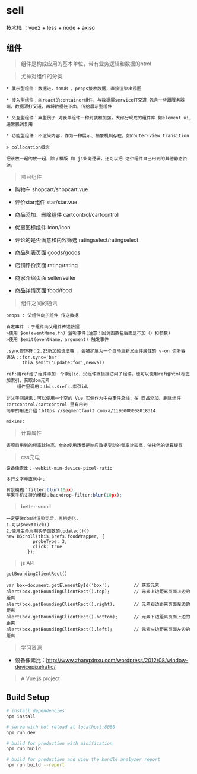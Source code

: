 
# sell

技术栈 ：vue2 + less + node + axiso 

## 组件 ##

> 组件是构成应用的基本单位，带有业务逻辑和数据的html

>尤神对组件的分类
```
* 展示型组件：数据进，dom出 ，props接收数据，直接渲染出视图

* 接入型组件：向react的container组件，与数据层service打交道,包含一些跟服务器端，数据源打交道，再将数据往下出，传给展示型组件

* 交互型组件：典型例子 对表单组件一种封装和加强，大部分现成的组件库 如element ui, 通常强调复用

* 功能型组件：不渲染内容，作为一种展示、抽象机制存在，如router-view transition

> collocation概念

把该放一起的放一起，除了模版 和 js业务逻辑，还可以把 这个组件自己用到的其他静态资源，
```
> 项目组件
+ 购物车  shopcart/shopcart.vue
 
+ 评价star组件 star/star.vue
 
+ 商品添加、删除组件 cartcontrol/cartcontrol
 
+ 优惠图标组件 icon/icon
 
+ 评论的是否满意和内容筛选  ratingselect/ratingselect
 
+ 商品列表页面 goods/goods
 
+ 店铺评价页面 rating/rating
 
+ 商家介绍页面 seller/seller
 
+ 商品详情页面 food/food
 
> 组件之间的通讯
```
props : 父组件向子组件 传送数据

自定事件 ：子组件向父组件传递数据  
>使用 $on(eventName,fn) 监听事件(注意：回调函数名后面是不加（）和参数) 
>使用 $emit(eventName，argument) 触发事件 

.sync修饰符：2.23新加的语法糖 ，会被扩展为一个自动更新父组件属性的 v-on 侦听器
语法：:for.sync='bar'
      thia.$emit('update:for',newval)
    
ref:用ref给子组件添加一个索引id，父组件直接接访问子组件，也可以使用ref给html标签加索引，获取dom元素
    组件里调用：this.$refs.索引id，

非父子间通讯：可以使用一个空的 Vue 实例作为中央事件总线，在 商品添加、删除组件 cartcontrol/cartcontrol 里有用到
简单的用法介绍：https://segmentfault.com/a/1190000008018314 

mixins:
```
>计算属性
```
该项目用到的频率比较高，他的使用场景是响应数据变动的频率比较高，依托他的计算缓存

```
>css充电
```javascript
设备像素比：-webkit-min-device-pixel-ratio

多行文字垂直居中：

背景模糊：filter:blur(10px)
苹果手机支持的模糊：backdrop-filter:blur(10px);

```
>better-scroll
```
一定要做dom树渲染完后，再初始化，
1.可以$nextTick()
2.使用生命周期钩子函数的updated(){}
new BScroll(this.$refs.foodWrapper, {
          probeType: 3,
          click: true  
        });

```
> js API
```
getBoundingClientRect()

var box=document.getElementById('box');         // 获取元素
alert(box.getBoundingClientRect().top);         // 元素上边距离页面上边的距离
alert(box.getBoundingClientRect().right);       // 元素右边距离页面左边的距离
alert(box.getBoundingClientRect().bottom);      // 元素下边距离页面上边的距离
alert(box.getBoundingClientRect().left);        // 元素左边距离页面左边的距离
```
> 学习资源
+ 设备像素比：http://www.zhangxinxu.com/wordpress/2012/08/window-devicepixelratio/

> A Vue.js project

## Build Setup

``` bash
# install dependencies
npm install

# serve with hot reload at localhost:8080
npm run dev

# build for production with minification
npm run build

# build for production and view the bundle analyzer report
npm run build --report
```
